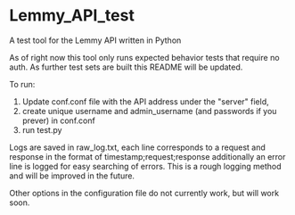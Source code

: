 # Lemmy_API_test
A test tool for the Lemmy API written in Python

As of right now this tool only runs expected behavior tests that require no auth. As further test sets are built this README will be updated.

To run:

1. Update conf.conf file with the API address under the "server" field,
2. create unique username and admin_username (and passwords if you prever) in conf.conf
3. run test.py

Logs are saved in raw_log.txt, each line corresponds to a request and response in the format of timestamp;request;response additionally an error line is logged for easy searching of errors. This is a rough logging method and will be improved in the future.

Other options in the configuration file do not currently work, but will work soon.

